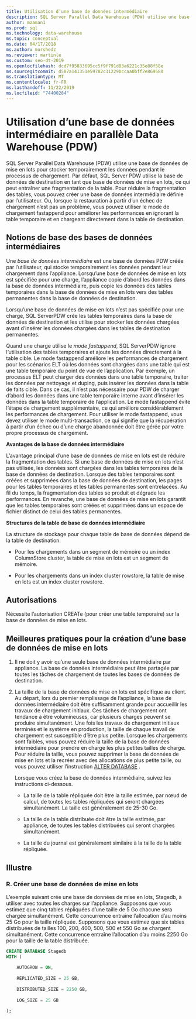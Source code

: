 ```yaml
---
title: Utilisation d’une base de données intermédiaire
description: SQL Server Parallel Data Warehouse (PDW) utilise une base de données de mise en lots pour stocker temporairement les données pendant le processus de chargement.
author: mzaman1
ms.prod: sql
ms.technology: data-warehouse
ms.topic: conceptual
ms.date: 04/17/2018
ms.author: murshedz
ms.reviewer: martinle
ms.custom: seo-dt-2019
ms.openlocfilehash: dcd7f95833695cc5f9f791d83a6221c35e88f58e
ms.sourcegitcommit: d587a141351e59782c31229bccaa0bff2e869580
ms.translationtype: MT
ms.contentlocale: fr-FR
ms.lasthandoff: 11/22/2019
ms.locfileid: "74400284"
---
```

# <a name="using-a-staging-database-in-parallel-data-warehouse-pdw"></a>Utilisation d’une base de données intermédiaire en parallèle Data Warehouse (PDW)
SQL Server Parallel Data Warehouse (PDW) utilise une base de données de mise en lots pour stocker temporairement les données pendant le processus de chargement. Par défaut, SQL Server PDW utilise la base de données de destination en tant que base de données de mise en lots, ce qui peut entraîner une fragmentation de la table. Pour réduire la fragmentation des tables, vous pouvez créer une base de données intermédiaire définie par l’utilisateur. Ou, lorsque la restauration à partir d’un échec de chargement n’est pas un problème, vous pouvez utiliser le mode de chargement fastappend pour améliorer les performances en ignorant la table temporaire et en chargeant directement dans la table de destination.  
  
## <a name="StagingDatabase"></a>Notions de base des bases de données intermédiaires  
Une *base de données intermédiaire* est une base de données PDW créée par l’utilisateur, qui stocke temporairement les données pendant leur chargement dans l’appliance. Lorsqu’une base de données de mise en lots est spécifiée pour une charge, l’appliance copie d’abord les données dans la base de données intermédiaire, puis copie les données des tables temporaires dans la base de données de mise en lots vers des tables permanentes dans la base de données de destination.  
  
Lorsqu’une base de données de mise en lots n’est pas spécifiée pour une charge, SQL ServerPDW crée les tables temporaires dans la base de données de destination et les utilise pour stocker les données chargées avant d’insérer les données chargées dans les tables de destination permanentes.  
  
Quand une charge utilise le *mode fastappend*, SQL ServerPDW ignore l’utilisation des tables temporaires et ajoute les données directement à la table cible. Le mode fastappend améliore les performances de chargement pour les scénarios ELT où les données sont chargées dans une table qui est une table temporaire du point de vue de l’application. Par exemple, un processus ELT peut charger des données dans une table temporaire, traiter les données par nettoyage et duping, puis insérer les données dans la table de faits cible. Dans ce cas, il n’est pas nécessaire pour PDW de charger d’abord les données dans une table temporaire interne avant d’insérer les données dans la table temporaire de l’application. Le mode fastappend évite l’étape de chargement supplémentaire, ce qui améliore considérablement les performances de chargement. Pour utiliser le mode fastappend, vous devez utiliser le mode multi-transaction, ce qui signifie que la récupération à partir d’un échec ou d’une charge abandonnée doit être gérée par votre propre processus de chargement.  
  
**Avantages de la base de données intermédiaire**  
  
L’avantage principal d’une base de données de mise en lots est de réduire la fragmentation des tables. Si une base de données de mise en lots n’est pas utilisée, les données sont chargées dans les tables temporaires de la base de données de destination. Lorsque des tables temporaires sont créées et supprimées dans la base de données de destination, les pages pour les tables temporaires et les tables permanentes sont entrelacées. Au fil du temps, la fragmentation des tables se produit et dégrade les performances. En revanche, une base de données de mise en lots garantit que les tables temporaires sont créées et supprimées dans un espace de fichier distinct de celui des tables permanentes.  
  
**Structures de la table de base de données intermédiaire**  
  
La structure de stockage pour chaque table de base de données dépend de la table de destination.  
  
-   Pour les chargements dans un segment de mémoire ou un index ColumnStore cluster, la table de mise en lots est un segment de mémoire.  
  
-   Pour les chargements dans un index cluster rowstore, la table de mise en lots est un index cluster rowstore.  
  
## <a name="Permissions"></a>Autorisations  
Nécessite l’autorisation CREATe (pour créer une table temporaire) sur la base de données de mise en lots. 

<!-- MISSING LINKS

For more information, see [Grant Permissions to load data](grant-permissions-to-load-data.md).  

-->
  
## <a name="CreatingStagingDatabase"></a>Meilleures pratiques pour la création d’une base de données de mise en lots  
  
1.  Il ne doit y avoir qu’une seule base de données intermédiaire par appliance. La base de données intermédiaire peut être partagée par toutes les tâches de chargement de toutes les bases de données de destination.  
  
2.  La taille de la base de données de mise en lots est spécifique au client. Au départ, lors du premier remplissage de l’appliance, la base de données intermédiaire doit être suffisamment grande pour accueillir les travaux de chargement initiaux. Ces tâches de chargement ont tendance à être volumineuses, car plusieurs charges peuvent se produire simultanément. Une fois les travaux de chargement initiaux terminés et le système en production, la taille de chaque travail de chargement est susceptible d’être plus petite. Lorsque les chargements sont faibles, vous pouvez réduire la taille de la base de données intermédiaire pour prendre en charge les plus petites tailles de charge. Pour réduire la taille, vous pouvez supprimer la base de données de mise en lots et la recréer avec des allocations de plus petite taille, ou vous pouvez utiliser l’instruction [ALTER DATABASE](../t-sql/statements/alter-database-transact-sql.md?tabs=sqlpdw) .  
  
    Lorsque vous créez la base de données intermédiaire, suivez les instructions ci-dessous.  
  
    -   La taille de la table répliquée doit être la taille estimée, par nœud de calcul, de toutes les tables répliquées qui seront chargées simultanément. La taille est généralement de 25-30 Go.  
  
    -   La taille de la table distribuée doit être la taille estimée, par appliance, de toutes les tables distribuées qui seront chargées simultanément.  
  
    -   La taille du journal est généralement similaire à la taille de la table répliquée.  
  
## <a name="Examples"></a>Illustre  
  
### <a name="a-create-a-staging-database"></a>R. Créer une base de données de mise en lots 
L’exemple suivant crée une base de données de mise en lots, Stagedb, à utiliser avec toutes les charges sur l’appliance. Supposons que vous estimez que cinq tables répliquées d’une taille de 5 Go chacune sera chargée simultanément. Cette concurrence entraîne l’allocation d’au moins 25 Go pour la taille répliquée. Supposons que vous estimez que six tables distribuées de tailles 100, 200, 400, 500, 500 et 550 Go se chargent simultanément. Cette concurrence entraîne l’allocation d’au moins 2250 Go pour la taille de la table distribuée.  
  
```sql  
CREATE DATABASE Stagedb  
WITH (  
  
    AUTOGROW = ON,  
  
    REPLICATED_SIZE = 25 GB,  
  
    DISTRIBUTED_SIZE = 2250 GB,  
  
    LOG_SIZE = 25 GB  
  
);  
```  

<!-- MISSING LINKS
 
## See Also  
[Common metadata query examples](metadata-query-examples.md)  

-->
  
